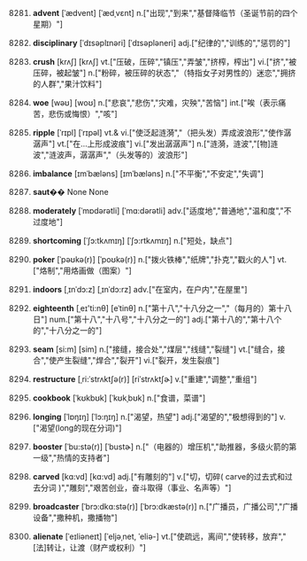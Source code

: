 8281. **advent**
[ˈædvent]  [ˈædˌvɛnt]
n.["出现","到来","基督降临节（圣诞节前的四个星期）"]  

8282. **disciplinary**
[ˈdɪsəplɪnəri]  [ˈdɪsəpləneri]
adj.["纪律的","训练的","惩罚的"]  

8283. **crush**
[krʌʃ]  [krʌʃ]
vt.["压破，压碎","镇压","弄皱","挤榨，榨出"]  vi.["挤","被压碎，被起皱"]  n.["粉碎，被压碎的状态","（特指女子对男性的）迷恋","拥挤的人群","果汁饮料"]  

8284. **woe**
[wəʊ]  [woʊ]
n.["悲哀","悲伤","灾难，灾殃","苦恼"]  int.["唉（表示痛苦，悲伤或悔恨）","咳"]  

8285. **ripple**
[ˈrɪpl]  [ˈrɪpəl]
vt.& vi.["使泛起涟漪","（把头发）弄成波浪形","使作潺潺声"]  vt.["在…上形成波痕"]  vi.["发出潺潺声"]  n.["涟漪，涟波","[物]涟波","涟波声，潺潺声","（头发等的）波浪形"]  

8286. **imbalance**
[ɪmˈbæləns]  [ɪmˈbæləns]
n.["不平衡","不安定","失调"]  

8287. **saut��**
None
None

8288. **moderately**
[ˈmɒdərətli]  [ˈmɑ:dərətli]
adv.["适度地","普通地","温和度","不过度地"]  

8289. **shortcoming**
[ˈʃɔ:tkʌmɪŋ]  [ˈʃɔ:rtkʌmɪŋ]
n.["短处，缺点"]  

8290. **poker**
[ˈpəʊkə(r)]  [ˈpoʊkə(r)]
n.["拨火铁棒","纸牌","扑克","戳火的人"]  vt.["烙制","用烙画做（图案）"]  

8291. **indoors**
[ˌɪnˈdɔ:z]  [ˌɪnˈdɔ:rz]
adv.["在室内，在户内","在屋里"]  

8292. **eighteenth**
[ˌeɪ'ti:nθ]  [eˈtinθ]
n.["第十八","十八分之一","（每月的）第十八日"]  num.["第十八","十八号","十八分之一的"]  adj.["第十八的","第十八个的","十八分之一的"]  

8293. **seam**
[si:m]  [sim]
n.["接缝，接合处","煤层","线缝","裂缝"]  vt.["缝合，接合","使产生裂缝","焊合","裂开"]  vi.["裂开，发生裂痕"]  

8294. **restructure**
[ˌri:ˈstrʌktʃə(r)]  [riˈstrʌktʃɚ]
v.["重建","调整","重组"]  

8295. **cookbook**
[ˈkʊkbʊk]  [ˈkʊkˌbʊk]
n.["食谱，菜谱"]  

8296. **longing**
[ˈlɒŋɪŋ]  [ˈlɔ:ŋɪŋ]
n.["渴望，热望"]  adj.["渴望的","极想得到的"]  v.["渴望(long的现在分词)"]  

8297. **booster**
[ˈbu:stə(r)]  [ˈbustɚ]
n.["（电器的）增压机","助推器，多级火箭的第一级","热情的支持者"]  

8298. **carved**
[kɑ:vd]  [kɑ:vd]
adj.["有雕刻的"]  v.["切，切碎( carve的过去式和过去分词 )","雕刻","艰苦创业，奋斗取得（事业、名声等）"]  

8299. **broadcaster**
[ˈbrɔ:dkɑ:stə(r)]  [ˈbrɔ:dkæstə(r)]
n.["广播员，广播公司","广播设备","撒种机，撒播物"]  

8300. **alienate**
[ˈeɪliəneɪt]  [ˈeljəˌnet, ˈeliə-]
vt.["使疏远，离间","使转移，放弃","[法]转让，让渡（财产或权利）"]  

